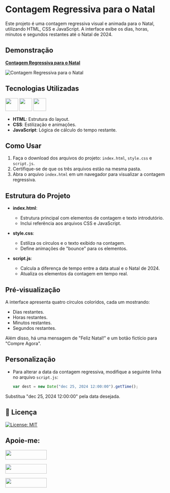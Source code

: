 # Contagem Regressiva para o Natal

Este projeto é uma contagem regressiva visual e animada para o Natal, utilizando HTML, CSS e JavaScript. A interface exibe os dias, horas, minutos e segundos restantes até o Natal de 2024.

## Demonstração

**[Contagem Regressiva para o Natal](https://ninja1375.github.io/Contagem-regressiva-para-natal/)**

![Contagem Regressiva para o Natal ](https://github.com/user-attachments/assets/7e1c489d-b30d-4bc5-9588-36b91a7eff41)


## Tecnologias Utilizadas

<a href="https://programartudo.blogspot.com/2024/11/html-tudo-o-que-precisa-para-comecar.html" target="_blank"><img loading="lazy" src="https://cdn.jsdelivr.net/gh/devicons/devicon/icons/html5/html5-original.svg" width="40" height="40"/></a> <a href="https://programartudo.blogspot.com/2024/11/css-como-dar-estilo-ao-teu-website.html" target="_blank"><img loading="lazy" src="https://cdn.jsdelivr.net/gh/devicons/devicon/icons/css3/css3-original.svg" width="40" height="40"/></a> <a href="https://programartudo.blogspot.com/2024/11/javascript-linguagem-dinamica-da-web.html" target="_blank"><img loading="lazy" src="https://cdn.jsdelivr.net/gh/devicons/devicon/icons/javascript/javascript-original.svg" width="40" height="40"/></a>

- **HTML**: Estrutura do layout.
- **CSS**: Estilização e animações.
- **JavaScript**: Lógica de cálculo do tempo restante.

## Como Usar

1. Faça o download dos arquivos do projeto: `index.html`, `style.css` e `script.js`.
2. Certifique-se de que os três arquivos estão na mesma pasta.
3. Abra o arquivo `index.html` em um navegador para visualizar a contagem regressiva.

## Estrutura do Projeto

- **index.html**: 
  - Estrutura principal com elementos de contagem e texto introdutório.
  - Inclui referência aos arquivos CSS e JavaScript.

- **style.css**:
  - Estiliza os círculos e o texto exibido na contagem.
  - Define animações de "bounce" para os elementos.

- **script.js**:
  - Calcula a diferença de tempo entre a data atual e o Natal de 2024.
  - Atualiza os elementos da contagem em tempo real.

## Pré-visualização

A interface apresenta quatro círculos coloridos, cada um mostrando:
- Dias restantes.
- Horas restantes.
- Minutos restantes.
- Segundos restantes.

Além disso, há uma mensagem de "Feliz Natal!" e um botão fictício para "Compre Agora".

## Personalização

- Para alterar a data da contagem regressiva, modifique a seguinte linha no arquivo `script.js`:
  ```javascript
  var dest = new Date("dec 25, 2024 12:00:00").getTime();

Substitua "dec 25, 2024 12:00:00" pela data desejada.

## 📄 Licença

[![License: MIT](https://img.shields.io/badge/License-MIT-green.svg)](https://github.com/Ninja1375/Contagem-regressiva-para-natal/blob/main/LICENSE)

## Apoie-me:

<a href="https://buymeacoffee.com/antonio13" target="_blank"><img loading="lazy" src="https://img.buymeacoffee.com/button-api/?text=Buy%20me%20a%20coffee&emoji=&slug=seu_nome_de_usuario&button_colour=FFDD00&font_colour=000000&font_family=Cookie&outline_colour=000000&coffee_colour=ffffff" width="130" height="30"></a>

<a href="https://www.paypal.com/donate/?hosted_button_id=DN574F28FYUNG" target="_blank"><img loading="lazy" src="https://upload.wikimedia.org/wikipedia/commons/b/b5/PayPal.svg" width="130" height="30"></a>

<a href="https://github.com/sponsors/Ninja1375" target="_blank"><img loading="lazy" src="https://img.shields.io/badge/-Sponsor-ea4aaa?style=for-the-badge&logo=github&logoColor=white" width="130" height="30"></a>
